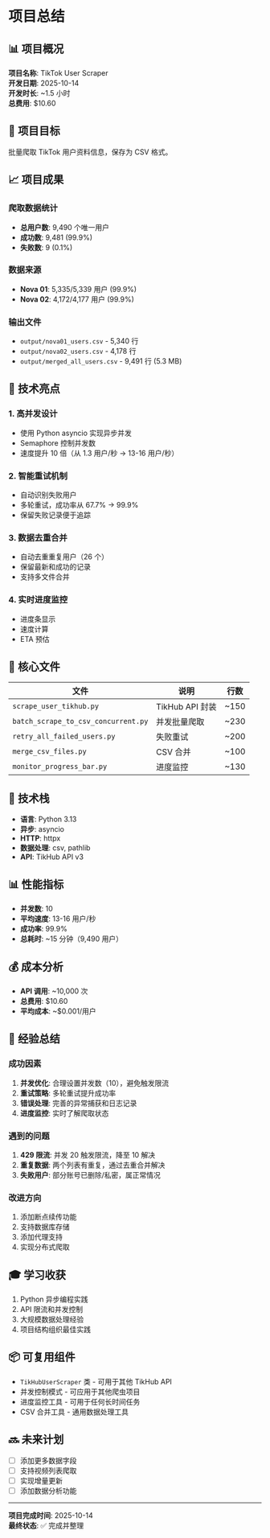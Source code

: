 # 项目总结

## 📊 项目概况

**项目名称**: TikTok User Scraper  
**开发日期**: 2025-10-14  
**开发时长**: ~1.5 小时  
**总费用**: $10.60

## 🎯 项目目标

批量爬取 TikTok 用户资料信息，保存为 CSV 格式。

## 📈 项目成果

### 爬取数据统计

- **总用户数**: 9,490 个唯一用户
- **成功数**: 9,481 (99.9%)
- **失败数**: 9 (0.1%)

### 数据来源

- **Nova 01**: 5,335/5,339 用户 (99.9%)
- **Nova 02**: 4,172/4,177 用户 (99.9%)

### 输出文件

- `output/nova01_users.csv` - 5,340 行
- `output/nova02_users.csv` - 4,178 行
- `output/merged_all_users.csv` - 9,491 行 (5.3 MB)

## 🚀 技术亮点

### 1. 高并发设计

- 使用 Python asyncio 实现异步并发
- Semaphore 控制并发数
- 速度提升 10 倍（从 1.3 用户/秒 → 13-16 用户/秒）

### 2. 智能重试机制

- 自动识别失败用户
- 多轮重试，成功率从 67.7% → 99.9%
- 保留失败记录便于追踪

### 3. 数据去重合并

- 自动去重重复用户（26 个）
- 保留最新和成功的记录
- 支持多文件合并

### 4. 实时进度监控

- 进度条显示
- 速度计算
- ETA 预估

## 📁 核心文件

| 文件 | 说明 | 行数 |
|------|------|------|
| `scrape_user_tikhub.py` | TikHub API 封装 | ~150 |
| `batch_scrape_to_csv_concurrent.py` | 并发批量爬取 | ~230 |
| `retry_all_failed_users.py` | 失败重试 | ~200 |
| `merge_csv_files.py` | CSV 合并 | ~100 |
| `monitor_progress_bar.py` | 进度监控 | ~130 |

## 🔧 技术栈

- **语言**: Python 3.13
- **异步**: asyncio
- **HTTP**: httpx
- **数据处理**: csv, pathlib
- **API**: TikHub API v3

## 📊 性能指标

- **并发数**: 10
- **平均速度**: 13-16 用户/秒
- **成功率**: 99.9%
- **总耗时**: ~15 分钟（9,490 用户）

## 💰 成本分析

- **API 调用**: ~10,000 次
- **总费用**: $10.60
- **平均成本**: ~$0.001/用户

## 📝 经验总结

### 成功因素

1. **并发优化**: 合理设置并发数（10），避免触发限流
2. **重试策略**: 多轮重试提升成功率
3. **错误处理**: 完善的异常捕获和日志记录
4. **进度监控**: 实时了解爬取状态

### 遇到的问题

1. **429 限流**: 并发 20 触发限流，降至 10 解决
2. **重复数据**: 两个列表有重复，通过去重合并解决
3. **失败用户**: 部分账号已删除/私密，属正常情况

### 改进方向

1. 添加断点续传功能
2. 支持数据库存储
3. 添加代理支持
4. 实现分布式爬取

## 🎓 学习收获

1. Python 异步编程实践
2. API 限流和并发控制
3. 大规模数据处理经验
4. 项目结构组织最佳实践

## 📦 可复用组件

- `TikHubUserScraper` 类 - 可用于其他 TikHub API
- 并发控制模式 - 可应用于其他爬虫项目
- 进度监控工具 - 可用于任何长时间任务
- CSV 合并工具 - 通用数据处理工具

## 🔜 未来计划

- [ ] 添加更多数据字段
- [ ] 支持视频列表爬取
- [ ] 实现增量更新
- [ ] 添加数据分析功能

---

**项目完成时间**: 2025-10-14  
**最终状态**: ✅ 完成并整理

